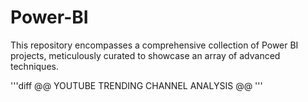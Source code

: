 # Power-BI
This repository encompasses a comprehensive collection of Power BI projects, meticulously curated to showcase an array of advanced techniques. 

'''diff
@@ YOUTUBE TRENDING CHANNEL ANALYSIS @@
'''
